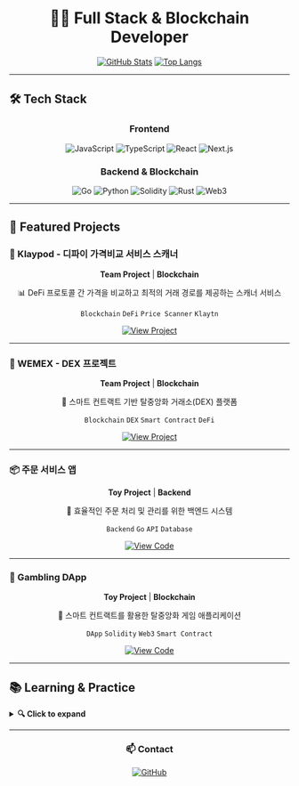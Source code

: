 <div align="center">

# 👨‍💻 Full Stack & Blockchain Developer

[![GitHub Stats](https://github-readme-stats.vercel.app/api?username=fdongfdong&show_icons=true&theme=tokyonight&hide_border=true)](https://github.com/fdongfdong)
[![Top Langs](https://github-readme-stats.vercel.app/api/top-langs/?username=fdongfdong&layout=compact&theme=tokyonight&hide_border=true)](https://github.com/fdongfdong)

</div>

---

## 🛠 Tech Stack

<div align="center">

### Frontend
![JavaScript](https://img.shields.io/badge/JavaScript-F7DF1E?style=for-the-badge&logo=javascript&logoColor=black)
![TypeScript](https://img.shields.io/badge/TypeScript-3178C6?style=for-the-badge&logo=typescript&logoColor=white)
![React](https://img.shields.io/badge/React-61DAFB?style=for-the-badge&logo=react&logoColor=black)
![Next.js](https://img.shields.io/badge/Next.js-000000?style=for-the-badge&logo=next.js&logoColor=white)

### Backend & Blockchain
![Go](https://img.shields.io/badge/Go-00ADD8?style=for-the-badge&logo=go&logoColor=white)
![Python](https://img.shields.io/badge/Python-3776AB?style=for-the-badge&logo=python&logoColor=white)
![Solidity](https://img.shields.io/badge/Solidity-363636?style=for-the-badge&logo=solidity&logoColor=white)
![Rust](https://img.shields.io/badge/Rust-000000?style=for-the-badge&logo=rust&logoColor=white)
![Web3](https://img.shields.io/badge/Web3.js-F16822?style=for-the-badge&logo=web3.js&logoColor=white)

</div>

---

## 💼 Featured Projects

### 🔗 Klaypod - 디파이 가격비교 서비스 스캐너

<div align="center">

**Team Project** | **Blockchain**

📊 DeFi 프로토콜 간 가격을 비교하고 최적의 거래 경로를 제공하는 스캐너 서비스

`Blockchain` `DeFi` `Price Scanner` `Klaytn`

[![View Project](https://img.shields.io/badge/View_Project-4A154B?style=for-the-badge&logo=notion&logoColor=white)](https://www.notion.so/KlayPod-9fe566f84deb4d4b8f89add46c900081?pvs=4)

</div>

---

### 💱 WEMEX - DEX 프로젝트

<div align="center">

**Team Project** | **Blockchain**

🔄 스마트 컨트랙트 기반 탈중앙화 거래소(DEX) 플랫폼

`Blockchain` `DEX` `Smart Contract` `DeFi`

[![View Project](https://img.shields.io/badge/View_Project-4A154B?style=for-the-badge&logo=notion&logoColor=white)](https://lateral-lifeboat-0a9.notion.site/WEMEX-ac6b03abe5ca4b80bf3f145379da8952)

</div>

---

### 📦 주문 서비스 앱

<div align="center">

**Toy Project** | **Backend**

🛒 효율적인 주문 처리 및 관리를 위한 백엔드 시스템

`Backend` `Go` `API` `Database`

[![View Code](https://img.shields.io/badge/View_Code-181717?style=for-the-badge&logo=github&logoColor=white)](https://github.com/FDongFDong/WBABEProject-04)

</div>

---

### 🎰 Gambling DApp

<div align="center">

**Toy Project** | **Blockchain**

🎲 스마트 컨트랙트를 활용한 탈중앙화 게임 애플리케이션

`DApp` `Solidity` `Web3` `Smart Contract`

[![View Code](https://img.shields.io/badge/View_Code-181717?style=for-the-badge&logo=github&logoColor=white)](https://github.com/FDongFDong/Gambling-DApp)

</div>

---

## 📚 Learning & Practice

<details>
<summary><b>🔍 Click to expand</b></summary>

### Language Practice
- [Go Language](https://github.com/FDongFDong/go_language_practice)
- [TypeScript](https://github.com/FDongFDong/typescript_practice)
- [React.js](https://github.com/FdongFdong/react_practice)
- [Solidity](https://github.com/FDongFDong/solidity_practice)

### Blockchain Study
- [Blockchain Fundamentals](https://github.com/FDongFDong/BlockChain_study)
- [Blockchain Daemon Server](https://github.com/FDongFDong/blockchain_daemon_server)
- [Web3 Practice](https://github.com/FDongFDong/web3-practice)

</details>

---

<div align="center">

### 📫 Contact

[![GitHub](https://img.shields.io/badge/GitHub-181717?style=for-the-badge&logo=github&logoColor=white)](https://github.com/FDongFDong)

</div>

